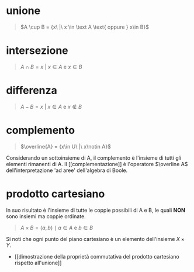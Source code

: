 # unione
>$A \cup B = {x\ |\ x \in \text A \text{ oppure } x\in B}$
# intersezione
>$A \cap B = {x\ |\ x \in A \text{ e } x \in B}$
# differenza
>$A-B = {x\ |\ x \in A \text{ e } x \notin B}$
# complemento
>$\overline{A} = {x\in U\ |\ x\notin A}$

Considerando un sottoinsieme di A, il complemento è l'insieme di tutti gli elementi rimanenti di A. Il [[complementazione]] è l'operatore $\overline A$  dell'interpretazione 'ad aree' dell'algebra di Boole.   
# prodotto cartesiano
In suo risultato è l'insieme di tutte le coppie possibili di A e B, le quali **NON** sono insiemi ma coppie ordinate.
>$A \times B = {(a,b)\ ∣\ a\in A \text{ e } b\in B}$

Si noti che ogni punto del piano cartesiano è un elemento dell'insieme $X\times Y$.

- [[dimostrazione della proprietà commutativa del prodotto cartesiano rispetto all'unione]]